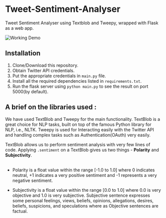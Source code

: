 # Tweet-Sentiment-Analyser
Tweet Sentiment Analyser using Textblob and Tweepy, wrapped with Flask as a web app.

![Working Demo](https://i.ibb.co/Vx8stRF/Working.gif)

## Installation
1. Clone/Download this repository.
2. Obtain Twitter API credentials.
3. Put the appropriate credentials in ```main.py``` file.
4. Install all the required dependencies listed in ```requirements.txt```.
5. Run the flask server using ```python main.py``` to see the result on port 5000(by default).

## A brief on the libraries used :
We have used TextBlob and Tweepy for the main functionality. TextBlob is a great choice for NLP tasks, built on top of the famous Python library for NLP, i.e., NLTK.
Tweepy is used for Interacting easily with the Twitter API and handling complex tasks such as Authentication(OAuth) very easily.

TextBlob allows us to perform sentiment analysis with very few lines of code.
Applying ```.sentiment``` on a TextBlob gives us two things - **Polarity** and **Subjectivity**. <br><br>
* Polarity is a float value within the range [-1.0 to 1.0] where 0 indicates neutral, +1 indicates a very positive sentiment and -1 represents a very negative sentiment.

* Subjectivity is a float value within the range [0.0 to 1.0] where 0.0 is very objective and 1.0 is very subjective. Subjective sentence expresses some personal feelings, views, beliefs, opinions, allegations, desires, beliefs, suspicions, and speculations where as Objective sentences are factual.

